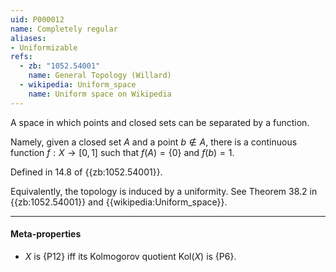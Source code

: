 ```yaml
---
uid: P000012
name: Completely regular
aliases:
- Uniformizable
refs:
  - zb: "1052.54001"
    name: General Topology (Willard)
  - wikipedia: Uniform_space
    name: Uniform space on Wikipedia
---
```


A space in which points and closed sets can be separated by a function. 

Namely, given a closed set $A$ and a point $b \notin A$, there is a continuous function $f:X \rightarrow [0,1]$ such that $f(A) = \{0\}$ and $f(b)=1$.

Defined in 14.8 of {{zb:1052.54001}}.

Equivalently, the topology is induced by a uniformity.  See Theorem 38.2 in {{zb:1052.54001}} and {{wikipedia:Uniform_space}}.

----
#### Meta-properties

- $X$ is {P12} iff its Kolmogorov quotient $\text{Kol}(X)$ is {P6}.
